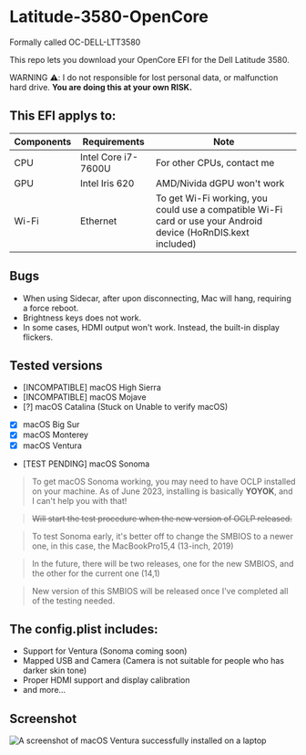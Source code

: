 # Latitude-3580-OpenCore

Formally called OC-DELL-LTT3580

This repo lets you download your OpenCore EFI for the Dell Latitude 3580.

WARNING ⚠️: I  do not responsible for lost personal data, or malfunction hard drive. **You are doing this at your own RISK.**


## This EFI applys to:
|  Components             |         Requirements                |            Note                      |
|---------------------|---------------------------------|--------------------------------------|
| CPU |  Intel Core i7-7600U          |  For other CPUs, contact me |
| GPU |  Intel Iris 620              | AMD/Nivida dGPU won't work |
| Wi-Fi | Ethernet  |  To get Wi-Fi working, you could use a compatible Wi-Fi card or use your Android device (HoRnDIS.kext included)|              

## Bugs
- When using Sidecar, after upon disconnecting, Mac will hang, requiring a force reboot.
- Brightness keys does not work.
- In some cases, HDMI output won't work. Instead, the built-in display flickers.

## Tested versions
- [INCOMPATIBLE] macOS High Sierra
- [INCOMPATIBLE] macOS Mojave
- [?] macOS Catalina (Stuck on Unable to verify macOS)
- [x] macOS Big Sur
- [x] macOS Monterey
- [x] macOS Ventura
- [TEST PENDING] macOS Sonoma
> To get macOS Sonoma working, you may need to have OCLP installed on your machine. As of June 2023, installing is basically **YOYOK**, and I can't help you with that!

> ~~Will start the test procedure when the new version of OCLP released.~~

> To test Sonoma early, it's better off to change the SMBIOS to a newer one, in this case, the MacBookPro15,4 (13-inch, 2019)

> In the future, there will be two releases, one for the new SMBIOS, and the other for the current one (14,1)

> New version of this SMBIOS will be released once I've completed all of the testing needed.

## The config.plist includes:
- Support for Ventura (Sonoma coming soon)
- Mapped USB and Camera (Camera is not suitable for people who has darker skin tone)
- Proper HDMI support and display calibration
- and more...

## Screenshot
![A screenshot of macOS Ventura successfully installed on a laptop](https://github.com/PGBSean/Latitude-3580-OpenCore/assets/97381104/c2ec18fa-e8e0-402f-942f-2da74377639d)
